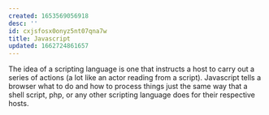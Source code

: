 ```yaml
---
created: 1653569056918
desc: ''
id: cxjsfosx0onyz5nt07qna7w
title: Javascript
updated: 1662724861657
---
```

   
The idea of a scripting language is one that instructs a host to carry out a series of actions (a lot like an actor reading from a script). Javascript tells a browser what to do and how to process things just the same way that a shell script, php, or any other scripting language does for their respective hosts.
